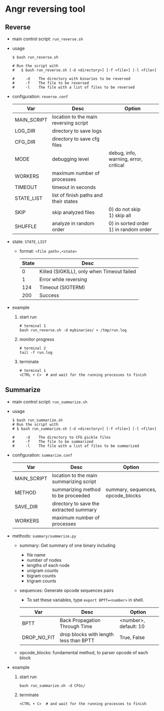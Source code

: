 # Angr reversing tool
## Reverse
- main control script: `run_reverse.sh`
- usage
    ```
    $ bash run_reverse.sh

    # Run the script with
    #   $ bash run_reverse.sh [-d <directory>] [-f <file>] [-l <file>]

    #     -d    The directory with binaries to be reversed
    #     -f    The file to be reversed
    #     -l    The file with a list of files to be reversed
    ```

- configuration: `reverse.conf`

    | Var         | Desc | Option |
    | ---         | ---  | ---    |
    | MAIN_SCRIPT | location to the main reversing script |                                          |
    | LOG_DIR     | directory to save logs                |                                          |
    | CFG_DIR     | directory to save cfg files           |                                          |
    | MODE        | debugging level                       | debug, info, warning, error, critical    |
    | WORKERS     | maximum number of processes           |                                          |
    | TIMEOUT     | timeout in seconds                    |                                          |
    | STATE_LIST  | list of finish paths and their states |                                          |
    | SKIP        | skip analyzed files                   | 0) do not skip<br>1) skip all            |
    | SHUFFLE     | analyze in random order               | 0) in sorted order<br>1) in random order |

- state: `STATE_LIST`
    - format: `<file path>,<state>`

        | State | Desc |
        | ---   | ---  |
        | 0     | Killed (SIGKILL), only when Timeout failed |
        | 1     | Error while reversing                      |
        | 124   | Timeout (SIGTERM)                          |
        | 200   | Success                                    |

- example
    1. start run
        ```
        # terminal 1
        bash run_reverse.sh -d mybinaries/ > /tmp/run.log
        ```
    2. monitor progress
        ```
        # terminal 2
        tail -f run.log
        ```
    3. terminate
        ```
        # terminal 1
        <CTRL + C>  # and wait for the running processes to finish
        ```

## Summarize
- main control script: `run_summarize.sh`
- usage
    ```
    $ bash run_summarize.sh
    # Run the script with
    # $ bash run_summarize.sh [-d <directory>] [-f <file>] [-l <file>]

    #     -d    The directory to CFG pickle files
    #     -f    The file to be summarized
    #     -l    The file with a list of files to be summarized
    ```

- configuration: `summarize.conf`

    | Var         | Desc | Option |
    | ---         | ---  | ---    |
    | MAIN_SCRIPT | location to the main summarizing script                | |
    | METHOD      | summarizing method to be proceeded                     | summary, sequences, opcode_blocks |
    | SAVE_DIR    | directory to save the extracted summary                | |
    | WORKERS     | maximum number of processes                            | |

- methods: `summary/summerize.py`
    - summary: Get summary of one binary including
        - file name
        - number of nodes
        - lengths of each node
        - unigram counts
        - bigram counts
        - trigram counts
    - sequences: Generate opcode sequences pairs
        - To set these variables, type `export BPTT=<number>` in shell.

        | Var         | Desc                             | Option |
        | ---         | ---                              | ---    |
        | BPTT        | Back Propagation Through Time    | \<number>, default: 10 |
        | DROP_NO_FIT | drop blocks with length less than BPTT | True, False      |

    - opcode_blocks: fundamental method, to parser opcode of each block

- example
    1. start run
        ```
        bash run_summarize.sh -d CFGs/
        ```
    2. terminate
        ```
        <CTRL + C>  # and wait for the running processes to finish
        ```